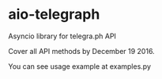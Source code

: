 # aio-telegraph
Asyncio library for telegra.ph API

Cover all API methods by December 19 2016.

You can see usage example at examples.py
